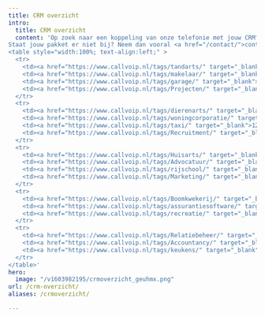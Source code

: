 ```yaml
---
title: CRM overzicht
intro:
  title: CRM overzicht
  content: 'Op zoek naar een koppeling van onze telefonie met jouw CRM? Bekijk dan in onderstaand overzicht met welke pakketten we kunnen koppelen. <br> 
Staat jouw pakket er niet bij? Neem dan vooral <a href="/contact/">contact</a> met ons op, dan onderzoeken we de mogelijkheid om ook jouw pakket zo snel mogelijk aan de lijst toe te voegen.<br><br>Kies de CRM-s voor jouw sector of zoek in de zoekbalk:<br><br>
<table style="width:100%; text-align:left;" >
  <tr>
    <td><a href="https://www.callvoip.nl/tags/tandarts/" target="_blank">1. Tandartsen</a></td>
    <td><a href="https://www.callvoip.nl/tags/makelaar/" target="_blank">6. Makelaars</a></td>
    <td><a href="https://www.callvoip.nl/tags/garage/" target="_blank">11. Garagebedrijven</a></td>
    <td><a href="https://www.callvoip.nl/tags/Projecten/" target="_blank">16. Projecten</a></td>
  </tr>
  <tr>
    <td><a href="https://www.callvoip.nl/tags/dierenarts/" target="_blank">2. Dierenartsen</a></td>
    <td><a href="https://www.callvoip.nl/tags/woningcorporatie/" target="_blank">7. Woningcorporaties</a></td>
    <td><a href="https://www.callvoip.nl/tags/taxi/" target="_blank">12. Taxisoftware</a></td>
    <td><a href="https://www.callvoip.nl/tags/Recruitment/" target="_blank">17. Recruitment</a></td>
  </tr>
  <tr>
    <td><a href="https://www.callvoip.nl/tags/Huisarts/" target="_blank">3. Huisartsen en zorgverleners</a></td>
    <td><a href="https://www.callvoip.nl/tags/Advocatuur/" target="_blank">8. Advocatuur</a></td>
    <td><a href="https://www.callvoip.nl/tags/rijschool/" target="_blank">13. Rijschoolhouders</a></td>
    <td><a href="https://www.callvoip.nl/tags/Marketing/" target="_blank">18. Marketing</a></td>
  </tr>
  <tr>
    <td><a href="https://www.callvoip.nl/tags/Boomkwekerij/" target="_blank">4. Boomkwekerijen</a></td>
    <td><a href="https://www.callvoip.nl/tags/assurantiesoftware/" target="_blank">9. Assurantieën</a></td>
    <td><a href="https://www.callvoip.nl/tags/recreatie/" target="_blank">14. Recreatiesector</a></td>
  </tr>
  <tr>
    <td><a href="https://www.callvoip.nl/tags/Relatiebeheer/" target="_blank">5. Relatiebeheer</a></td>
    <td><a href="https://www.callvoip.nl/tags/Accountancy/" target="_blank">10. Accountancy</a></td>
    <td><a href="https://www.callvoip.nl/tags/keukens/" target="_blank">15. Keukenbranche</a></td>
  </tr>
</table>'
hero:
  image: "/v1603982195/crmoverzicht_geuhmx.png"
url: /crm-overzicht/
aliases: /crmoverzicht/

---
```

